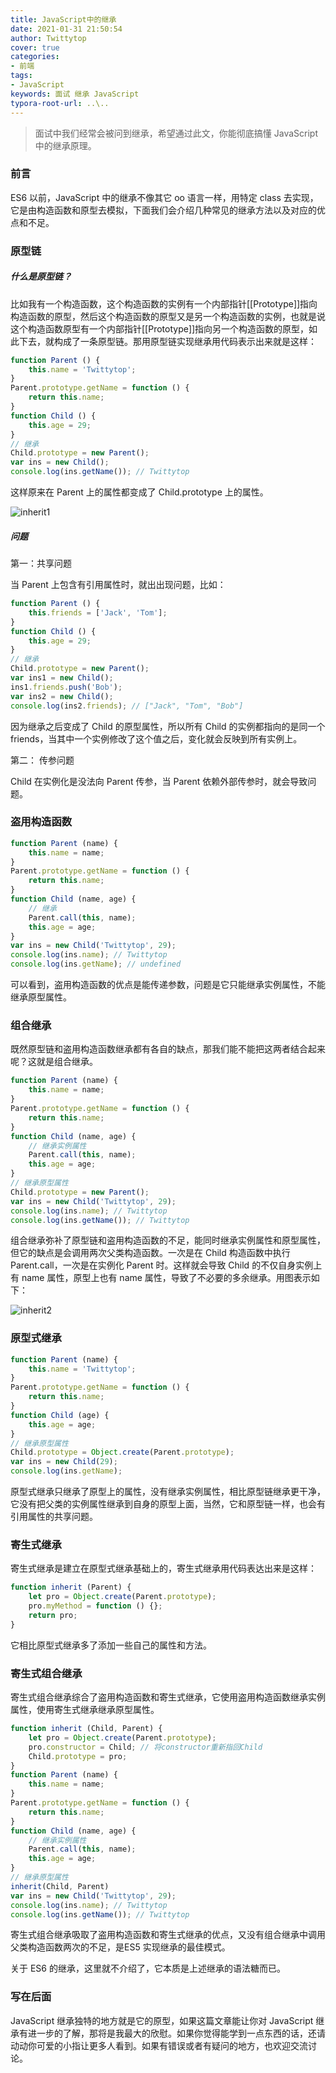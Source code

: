 ```yaml
---
title: JavaScript中的继承
date: 2021-01-31 21:50:54
author: Twittytop
cover: true
categories:
- 前端
tags:
- JavaScript
keywords: 面试 继承 JavaScript
typora-root-url: ..\..
---
```


> 面试中我们经常会被问到继承，希望通过此文，你能彻底搞懂 JavaScript 中的继承原理。

### 前言

ES6 以前，JavaScript 中的继承不像其它 oo 语言一样，用特定 class 去实现，它是由构造函数和原型去模拟，下面我们会介绍几种常见的继承方法以及对应的优点和不足。



### 原型链

##### 什么是原型链？

比如我有一个构造函数，这个构造函数的实例有一个内部指针[[Prototype]]指向构造函数的原型，然后这个构造函数的原型又是另一个构造函数的实例，也就是说这个构造函数原型有一个内部指针[[Prototype]]指向另一个构造函数的原型，如此下去，就构成了一条原型链。那用原型链实现继承用代码表示出来就是这样：

```javascript
function Parent () {
    this.name = 'Twittytop';
}
Parent.prototype.getName = function () {
    return this.name;
}
function Child () {
    this.age = 29;
}
// 继承
Child.prototype = new Parent();
var ins = new Child();
console.log(ins.getName()); // Twittytop
```

这样原来在 Parent 上的属性都变成了 Child.prototype 上的属性。

![inherit1](/images/blog/inherit/inherit1.png)



##### 问题

第一：共享问题

当 Parent 上包含有引用属性时，就出出现问题，比如：

```javascript
function Parent () {
    this.friends = ['Jack', 'Tom'];
}
function Child () {
    this.age = 29;
}
// 继承
Child.prototype = new Parent();
var ins1 = new Child();
ins1.friends.push('Bob');
var ins2 = new Child();
console.log(ins2.friends); // ["Jack", "Tom", "Bob"]
```

因为继承之后变成了 Child 的原型属性，所以所有 Child 的实例都指向的是同一个 friends，当其中一个实例修改了这个值之后，变化就会反映到所有实例上。



第二： 传参问题

Child 在实例化是没法向 Parent 传参，当 Parent 依赖外部传参时，就会导致问题。



### 盗用构造函数

```javascript
function Parent (name) {
    this.name = name;
}
Parent.prototype.getName = function () {
    return this.name;
}
function Child (name, age) {
    // 继承
    Parent.call(this, name);
    this.age = age;
}
var ins = new Child('Twittytop', 29);
console.log(ins.name); // Twittytop
console.log(ins.getName); // undefined
```

可以看到，盗用构造函数的优点是能传递参数，问题是它只能继承实例属性，不能继承原型属性。



### 组合继承

既然原型链和盗用构造函数继承都有各自的缺点，那我们能不能把这两者结合起来呢？这就是组合继承。

```javascript
function Parent (name) {
    this.name = name;
}
Parent.prototype.getName = function () {
    return this.name;
}
function Child (name, age) {
    // 继承实例属性
    Parent.call(this, name);
    this.age = age;
}
// 继承原型属性
Child.prototype = new Parent();
var ins = new Child('Twittytop', 29);
console.log(ins.name); // Twittytop
console.log(ins.getName()); // Twittytop
```

组合继承弥补了原型链和盗用构造函数的不足，能同时继承实例属性和原型属性，但它的缺点是会调用两次父类构造函数。一次是在 Child 构造函数中执行 Parent.call，一次是在实例化 Parent 时。这样就会导致 Child 的不仅自身实例上有 name 属性，原型上也有 name 属性，导致了不必要的多余继承。用图表示如下：

![inherit2](/images/blog/inherit/inherit2.png)



### 原型式继承

```javascript
function Parent (name) {
    this.name = 'Twittytop';
}
Parent.prototype.getName = function () {
    return this.name;
}
function Child (age) {
    this.age = age;
}
// 继承原型属性
Child.prototype = Object.create(Parent.prototype);
var ins = new Child(29);
console.log(ins.getName);
```

原型式继承只继承了原型上的属性，没有继承实例属性，相比原型链继承更干净，它没有把父类的实例属性继承到自身的原型上面，当然，它和原型链一样，也会有引用属性的共享问题。



### 寄生式继承

寄生式继承是建立在原型式继承基础上的，寄生式继承用代码表达出来是这样：

```javascript
function inherit (Parent) {
    let pro = Object.create(Parent.prototype);
    pro.myMethod = function () {};
    return pro;
}
```

它相比原型式继承多了添加一些自己的属性和方法。



### 寄生式组合继承

寄生式组合继承综合了盗用构造函数和寄生式继承，它使用盗用构造函数继承实例属性，使用寄生式继承继承原型属性。

```javascript
function inherit (Child, Parent) {
    let pro = Object.create(Parent.prototype);
    pro.constructor = Child; // 将constructor重新指回Child
    Child.prototype = pro;
}
function Parent (name) {
    this.name = name;
}
Parent.prototype.getName = function () {
    return this.name;
}
function Child (name, age) {
    // 继承实例属性
    Parent.call(this, name);
    this.age = age;
}
// 继承原型属性
inherit(Child, Parent)
var ins = new Child('Twittytop', 29);
console.log(ins.name); // Twittytop
console.log(ins.getName()); // Twittytop
```

寄生式组合继承吸取了盗用构造函数和寄生式继承的优点，又没有组合继承中调用父类构造函数两次的不足，是ES5 实现继承的最佳模式。



关于 ES6 的继承，这里就不介绍了，它本质是上述继承的语法糖而已。



### 写在后面

JavaScript 继承独特的地方就是它的原型，如果这篇文章能让你对 JavaScript 继承有进一步的了解，那将是我最大的欣慰。如果你觉得能学到一点东西的话，还请动动你可爱的小指让更多人看到。如果有错误或者有疑问的地方，也欢迎交流讨论。







